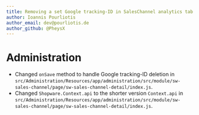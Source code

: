 ```yaml
---
title: Removing a set Google tracking-ID in SalesChannel analytics tab
author: Ioannis Pourliotis
author_email: dev@pourliotis.de
author_github: @PheysX
---
```

# Administration
* Changed `onSave` method to handle Google tracking-ID deletion in `src/Administration/Resources/app/administration/src/module/sw-sales-channel/page/sw-sales-channel-detail/index.js`.
* Changed `Shopware.Context.api` to the shorter version `Context.api` in `src/Administration/Resources/app/administration/src/module/sw-sales-channel/page/sw-sales-channel-detail/index.js`.
